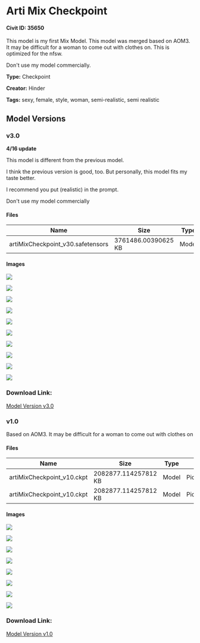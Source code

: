 # Arti Mix Checkpoint

#### Civit ID: 35650

<p>This model is my first Mix Model. This model was merged based on AOM3. It may be difficult for a woman to come out with clothes on. This is optimized for the nfsw. </p><p>Don't use my model commercially.</p>

**Type:** Checkpoint

**Creator:** Hinder

**Tags:** sexy, female, style, woman, semi-realistic, semi realistic

## Model Versions

### v3.0

<p><strong>4/16 update</strong></p><p>This model is different from the previous model.</p><p>I think the previous version is good, too. But personally, this model fits my taste better.</p><p>I recommend you put (realistic) in the prompt.</p><p>Don't use my model commercially</p>

#### Files

| Name | Size | Type | Format | Download Url | AutoV1 | AutoV2 | SHA256 | CRC32 | BLAKE3 |
| --- | --- | --- | --- | --- | --- | --- | --- | --- | --- |
| artiMixCheckpoint_v30.safetensors | 3761486.00390625 KB | Model | SafeTensor | https://civitai.com/api/download/models/46490 | F26177F7 | 2AA131D37F | 2AA131D37FDF5A13F1BB13EDE0F9D0FD587C61F4004F88AD6295C67CDFC0C72A | 45C79850 | 4DCA3303091E1C29D3CD71A2E288A4DE4C5E2A6381E7B6C952771668CA588F9F |

#### Images

<p><img src="https://image.civitai.com/xG1nkqKTMzGDvpLrqFT7WA/3562031d-2dde-467c-c4b2-764c54449900/width=450/504173.jpeg" /></p>

<p><img src="https://image.civitai.com/xG1nkqKTMzGDvpLrqFT7WA/fce815df-eb40-4906-c0b9-0bff5f652b00/width=450/504180.jpeg" /></p>

<p><img src="https://image.civitai.com/xG1nkqKTMzGDvpLrqFT7WA/02c30899-95e8-4f1f-0967-59099de71500/width=450/504169.jpeg" /></p>

<p><img src="https://image.civitai.com/xG1nkqKTMzGDvpLrqFT7WA/d24c380b-5df6-4d9e-30e3-578b3401b600/width=450/504184.jpeg" /></p>

<p><img src="https://image.civitai.com/xG1nkqKTMzGDvpLrqFT7WA/2cda5a73-4cd0-430c-c952-390e7882ab00/width=450/504172.jpeg" /></p>

<p><img src="https://image.civitai.com/xG1nkqKTMzGDvpLrqFT7WA/04798bee-de97-464e-05c1-9517c2ac3800/width=450/504182.jpeg" /></p>

<p><img src="https://image.civitai.com/xG1nkqKTMzGDvpLrqFT7WA/62587550-6ce2-4fe5-e1a8-3b93e3c92900/width=450/504177.jpeg" /></p>

<p><img src="https://image.civitai.com/xG1nkqKTMzGDvpLrqFT7WA/a73e4368-888d-4fc6-eba4-896f26626000/width=450/504183.jpeg" /></p>

<p><img src="https://image.civitai.com/xG1nkqKTMzGDvpLrqFT7WA/c886b521-3a49-448f-4965-fce841a35c00/width=450/504176.jpeg" /></p>

<p><img src="https://image.civitai.com/xG1nkqKTMzGDvpLrqFT7WA/dd79020c-609b-4816-397c-ad0c09beb800/width=450/504175.jpeg" /></p>

### Download Link:

[Model Version v3.0](https://civitai.com/api/download/models/46490)

### v1.0

<p>Based on AOM3. It may be difficult for a woman to come out with clothes on</p>

#### Files

| Name | Size | Type | Format | Download Url | AutoV1 | AutoV2 | SHA256 | CRC32 | BLAKE3 |
| --- | --- | --- | --- | --- | --- | --- | --- | --- | --- |
| artiMixCheckpoint_v10.ckpt | 2082877.114257812 KB | Model | PickleTensor | https://civitai.com/api/download/models/41848 | 5F0B1C08 | 73B2DEED42 | 73B2DEED4225A677ACAE872A600C77733723137239F7FBFA94C14BB45CD0B7CC | 1372522F | 6B3D65520970F469A154018EF9D29FAD34217BA7A86E1CF0461318D2D5EE1FCF |
| artiMixCheckpoint_v10.ckpt | 2082877.114257812 KB | Model | PickleTensor | https://civitai.com/api/download/models/41848?type=Model&format=PickleTensor&size=full&fp=fp16 | 5F0B1C08 | 73B2DEED42 | 73B2DEED4225A677ACAE872A600C77733723137239F7FBFA94C14BB45CD0B7CC | 1372522F | 6B3D65520970F469A154018EF9D29FAD34217BA7A86E1CF0461318D2D5EE1FCF |

#### Images

<p><img src="https://image.civitai.com/xG1nkqKTMzGDvpLrqFT7WA/a9657c06-8a0c-4088-f3c9-f9e1b582e900/width=450/460110.jpeg" /></p>

<p><img src="https://image.civitai.com/xG1nkqKTMzGDvpLrqFT7WA/b9e893b3-1ca2-42bf-834f-9c907c010900/width=450/460117.jpeg" /></p>

<p><img src="https://image.civitai.com/xG1nkqKTMzGDvpLrqFT7WA/35bd98cf-6dff-4c5f-9bbb-1585b41e8900/width=450/460114.jpeg" /></p>

<p><img src="https://image.civitai.com/xG1nkqKTMzGDvpLrqFT7WA/43d5131d-ce4e-4e05-28a2-1bfb9ecda700/width=450/460112.jpeg" /></p>

<p><img src="https://image.civitai.com/xG1nkqKTMzGDvpLrqFT7WA/d3e78f55-b3cb-48b0-02b7-6691cc18c300/width=450/460113.jpeg" /></p>

<p><img src="https://image.civitai.com/xG1nkqKTMzGDvpLrqFT7WA/928ef0f1-67ed-4d7e-cc5f-a657fa071e00/width=450/460115.jpeg" /></p>

<p><img src="https://image.civitai.com/xG1nkqKTMzGDvpLrqFT7WA/a2af808b-6b30-4b05-3676-14c6dcc8ba00/width=450/460139.jpeg" /></p>

<p><img src="https://image.civitai.com/xG1nkqKTMzGDvpLrqFT7WA/570f0612-0e48-4dda-0c53-e08196f1dc00/width=450/460119.jpeg" /></p>

### Download Link:

[Model Version v1.0](https://civitai.com/api/download/models/41848)

